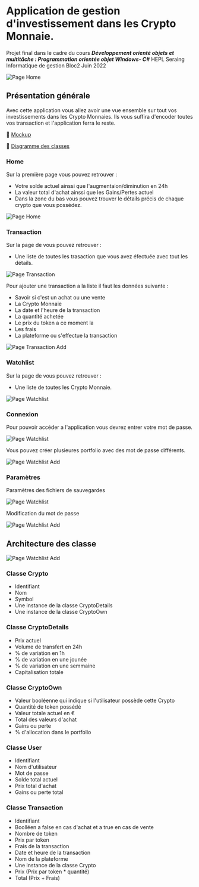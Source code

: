 # Application de gestion d'investissement dans les Crypto Monnaie. #

Projet final dans le cadre du cours ***Développement orienté objets et multitâche : Programmation orientée objet Windows- C#***
HEPL Seraing Informatique de gestion Bloc2 Juin 2022

<!-- -->
![Page Home](https://github.com/hepl-csb-student22/labo-final-TheoDeb/blob/main/Documentation/Cover.png)
<!-- -->

## Présentation générale
Avec cette application vous allez avoir une vue ensemble sur tout vos investissements dans les Crypto Monnaies. Ils vous suffira d'encoder toutes vos transaction et l'application ferra le reste. 
<!-- -->
:page_facing_up: [Mockup](https://github.com/hepl-csb-student22/labo-final-TheoDeb/blob/main/Documentation/mockups.pdf)
<!-- -->
:page_facing_up: [Diagramme des classes](https://github.com/hepl-csb-student22/labo-final-TheoDeb/blob/main/Documentation/DiagrammeDesClasses.png)
<!-- -->
### Home
Sur la première page vous pouvez retrouver :
+ Votre solde actuel ainssi que l'augmentaion/diminution en 24h
+ La valeur total d'achat ainssi que les Gains/Pertes actuel
+ Dans la zone du bas vous pouvez trouver le détails précis de chaque crypto que vous possédez.
<!-- -->
![Page Home](https://github.com/hepl-csb-student22/labo-final-TheoDeb/blob/main/Documentation/screenshot/App_home.png)
<!-- -->
### Transaction
Sur la page de vous pouvez retrouver :
+ Une liste de toutes les trasaction que vous avez éfectuée avec tout les détails.
<!-- -->
![Page Transaction](https://github.com/hepl-csb-student22/labo-final-TheoDeb/blob/main/Documentation/screenshot/App_transaction.png)
<!-- -->
Pour ajouter une transaction a la liste il faut les données suivante :
+ Savoir si c'est un achat ou une vente
+ La Crypto Monnaie
+ La date et l'heure de la transaction
+ La quantité achetée
+ Le prix du token a ce moment la
+ Les frais
+ La plateforme ou s'effectue la transaction
<!-- -->
![Page Transaction Add](https://github.com/hepl-csb-student22/labo-final-TheoDeb/blob/main/Documentation/screenshot/App_new_transaction.png)
<!-- -->
### Watchlist
Sur la page de vous pouvez retrouver :
+ Une liste de toutes les Crypto Monnaie.
<!-- -->
![Page Watchlist](https://github.com/hepl-csb-student22/labo-final-TheoDeb/blob/main/Documentation/screenshot/App_watchlist.png)
<!-- -->
### Connexion
Pour pouvoir accéder a l'application vous devrez entrer votre mot de passe.
<!-- -->
![Page Watchlist](https://github.com/hepl-csb-student22/labo-final-TheoDeb/blob/main/Documentation/screenshot/App_login.png)
<!-- -->
Vous pouvez créer plusieures portfolio avec des mot de passe différents.
<!-- -->
![Page Watchlist Add](https://github.com/hepl-csb-student22/labo-final-TheoDeb/blob/main/Documentation/screenshot/App_new_user.png)
<!-- -->

### Paramètres
Paramètres des fichiers de sauvegardes
<!-- -->
![Page Watchlist](https://github.com/hepl-csb-student22/labo-final-TheoDeb/blob/main/Documentation/screenshot/App_settings_file.png)
<!-- -->
Modification du mot de passe
<!-- -->
![Page Watchlist Add](https://github.com/hepl-csb-student22/labo-final-TheoDeb/blob/main/Documentation/screenshot/App_settings_pass.png)
<!-- -->

## Architecture des classe
<!-- -->
![Page Watchlist Add](https://github.com/hepl-csb-student22/labo-final-TheoDeb/blob/main/Documentation/DiagrammeDesClasses.png)
<!-- -->
### Classe Crypto
+ Identifiant
+ Nom
+ Symbol
+ Une instance de la classe CryptoDetails
+ Une instance de la classe CryptoOwn

### Classe CryptoDetails
+ Prix actuel
+ Volume de transfert en 24h
+ % de variation en 1h
+ % de variation en une jounée
+ % de variation en une semmaine
+ Capitalisation totale

### Classe CryptoOwn
+ Valeur booléenne qui indique si l'utilisateur possède cette Crypto
+ Quantité de token possédé
+ Valeur totale actuel en €
+ Total des valeurs d'achat
+ Gains ou perte
+ % d'allocation dans le portfolio

### Classe User
+ Identifiant
+ Nom d'utilisateur
+ Mot de passe
+ Solde total actuel
+ Prix total d'achat
+ Gains ou perte total

### Classe Transaction
+ Identifiant
+ Boolléen a false en cas d'achat et a true en cas de vente
+ Nombre de token
+ Prix par token
+ Frais de la transaction
+ Date et heure de la transaction
+ Nom de la plateforme
+ Une instance de la classe Crypto
+ Prix (Prix par token * quantité)
+ Total (Prix + Frais)